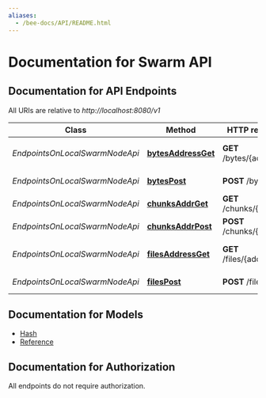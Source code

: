 ```yaml
---
aliases:
  - /bee-docs/API/README.html
---
```

# Documentation for Swarm API

<a name="documentation-for-api-endpoints"></a>
## Documentation for API Endpoints

All URIs are relative to *http://localhost:8080/v1*

Class | Method | HTTP request | Description
------------ | ------------- | ------------- | -------------
*EndpointsOnLocalSwarmNodeApi* | [**bytesAddressGet**](Apis/EndpointsOnLocalSwarmNodeApi.html#bytesaddressget) | **GET** /bytes/{address} | Get addressed data
*EndpointsOnLocalSwarmNodeApi* | [**bytesPost**](Apis/EndpointsOnLocalSwarmNodeApi.html#bytespost) | **POST** /bytes | Upload data
*EndpointsOnLocalSwarmNodeApi* | [**chunksAddrGet**](Apis/EndpointsOnLocalSwarmNodeApi.html#chunksaddrget) | **GET** /chunks/{addr} | Get Chunk
*EndpointsOnLocalSwarmNodeApi* | [**chunksAddrPost**](Apis/EndpointsOnLocalSwarmNodeApi.html#chunksaddrpost) | **POST** /chunks/{addr} | Upload Chunk
*EndpointsOnLocalSwarmNodeApi* | [**filesAddressGet**](Apis/EndpointsOnLocalSwarmNodeApi.html#filesaddressget) | **GET** /files/{address} | Get addressed data
*EndpointsOnLocalSwarmNodeApi* | [**filesPost**](Apis/EndpointsOnLocalSwarmNodeApi.html#filespost) | **POST** /files | Upload data


<a name="documentation-for-models"></a>
## Documentation for Models

 - [Hash](.//Models/Hash.html)
 - [Reference](.//Models/Reference.html)


<a name="documentation-for-authorization"></a>
## Documentation for Authorization

All endpoints do not require authorization.
